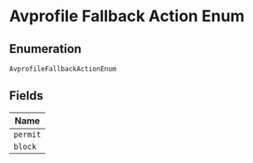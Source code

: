 
# Avprofile Fallback Action Enum

## Enumeration

`AvprofileFallbackActionEnum`

## Fields

| Name |
|  --- |
| `permit` |
| `block` |

